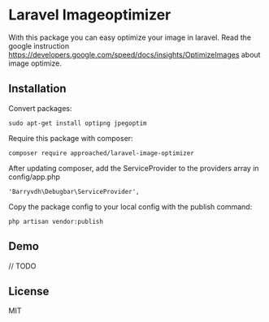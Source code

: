 # Laravel Imageoptimizer

With this package you can easy optimize your image in laravel. Read the google instruction https://developers.google.com/speed/docs/insights/OptimizeImages about image optimize.


## Installation

Convert packages:
```
sudo apt-get install optipng jpegoptim
```

Require this package with composer:
```
composer require approached/laravel-image-optimizer
```

After updating composer, add the ServiceProvider to the providers array in config/app.php
```
'Barryvdh\Debugbar\ServiceProvider',
```

Copy the package config to your local config with the publish command:
```
php artisan vendor:publish
```

## Demo
// TODO

## License
MIT
